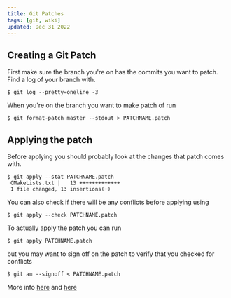 ```yaml
---
title: Git Patches
tags: [git, wiki]
updated: Dec 31 2022
---
```

## Creating a Git Patch

First make sure the branch you're on has the commits you want to patch. Find a log of your branch with.

```
$ git log --pretty=oneline -3
```

When you're on the branch you want to make patch of run

```
$ git format-patch master --stdout > PATCHNAME.patch
```

## Applying the patch

Before applying you should probably look at the changes that patch comes with.

```
$ git apply --stat PATCHNAME.patch
 CMakeLists.txt |   13 +++++++++++++
 1 file changed, 13 insertions(+)
```

You can also check if there will be any conflicts before applying using

```
$ git apply --check PATCHNAME.patch
```

To actually apply the patch you can run

```
$ git apply PATCHNAME.patch
```

but you may want to sign off on the patch to verify that you checked for conflicts

```
$ git am --signoff < PATCHNAME.patch
```

More info [here](https://git-scm.com/docs/git-apply) and [here](https://git-scm.com/docs/git-am)
